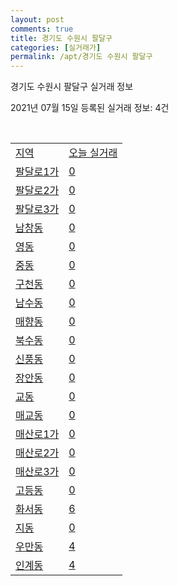 ```yaml
---
layout: post
comments: true
title: 경기도 수원시 팔달구
categories: [실거래가]
permalink: /apt/경기도 수원시 팔달구
---
```


경기도 수원시 팔달구 실거래 정보

2021년 07월 15일 등록된 실거래 정보: 4건

<script type="text/javascript">
  google.charts.load('current', {'packages':['corechart']});
  google.charts.setOnLoadCallback(drawChart);

  function drawChart() {
    var data = google.visualization.arrayToDataTable([['거래일', '매매', '전월세', '전매'], ['20-07', 85, 89, 55], ['20-08', 107, 164, 125], ['20-09', 93, 167, 111], ['20-10', 161, 171, 131], ['20-11', 207, 160, 131], ['20-12', 352, 213, 154], ['21-01', 221, 240, 90], ['21-02', 175, 308, 62], ['21-03', 172, 325, 40], ['21-04', 107, 295, 30], ['21-05', 187, 224, 41], ['21-06', 86, 141, 9], ['21-07', 7, 33, 0]]);

    var options = {
      title: '최근 1년간 유형별 거래량 추이',
      legend: { position: 'bottom' }
    };

    var chart = new google.visualization.LineChart(document.getElementById('columnchart_material'));
    chart.draw(data, (options));
  }
</script>

<div id="columnchart_material" style="width: 95%; margin-left: -35px"></div>
<br>
<table class="sortable">
  <tr>
    <td><a href="#">지역</a></td>
    <td><a href="#">오늘 실거래</a></td>
  </tr>

  
  <tr class="item">
    <td><a href="경기도 수원시 팔달구 팔달로1가">팔달로1가</a></td>
    <td><a href="경기도 수원시 팔달구 팔달로1가">0</a></td>
  </tr>
    

  <tr class="item">
    <td><a href="경기도 수원시 팔달구 팔달로2가">팔달로2가</a></td>
    <td><a href="경기도 수원시 팔달구 팔달로2가">0</a></td>
  </tr>
    

  <tr class="item">
    <td><a href="경기도 수원시 팔달구 팔달로3가">팔달로3가</a></td>
    <td><a href="경기도 수원시 팔달구 팔달로3가">0</a></td>
  </tr>
    

  <tr class="item">
    <td><a href="경기도 수원시 팔달구 남창동">남창동</a></td>
    <td><a href="경기도 수원시 팔달구 남창동">0</a></td>
  </tr>
    

  <tr class="item">
    <td><a href="경기도 수원시 팔달구 영동">영동</a></td>
    <td><a href="경기도 수원시 팔달구 영동">0</a></td>
  </tr>
    

  <tr class="item">
    <td><a href="경기도 수원시 팔달구 중동">중동</a></td>
    <td><a href="경기도 수원시 팔달구 중동">0</a></td>
  </tr>
    

  <tr class="item">
    <td><a href="경기도 수원시 팔달구 구천동">구천동</a></td>
    <td><a href="경기도 수원시 팔달구 구천동">0</a></td>
  </tr>
    

  <tr class="item">
    <td><a href="경기도 수원시 팔달구 남수동">남수동</a></td>
    <td><a href="경기도 수원시 팔달구 남수동">0</a></td>
  </tr>
    

  <tr class="item">
    <td><a href="경기도 수원시 팔달구 매향동">매향동</a></td>
    <td><a href="경기도 수원시 팔달구 매향동">0</a></td>
  </tr>
    

  <tr class="item">
    <td><a href="경기도 수원시 팔달구 북수동">북수동</a></td>
    <td><a href="경기도 수원시 팔달구 북수동">0</a></td>
  </tr>
    

  <tr class="item">
    <td><a href="경기도 수원시 팔달구 신풍동">신풍동</a></td>
    <td><a href="경기도 수원시 팔달구 신풍동">0</a></td>
  </tr>
    

  <tr class="item">
    <td><a href="경기도 수원시 팔달구 장안동">장안동</a></td>
    <td><a href="경기도 수원시 팔달구 장안동">0</a></td>
  </tr>
    

  <tr class="item">
    <td><a href="경기도 수원시 팔달구 교동">교동</a></td>
    <td><a href="경기도 수원시 팔달구 교동">0</a></td>
  </tr>
    

  <tr class="item">
    <td><a href="경기도 수원시 팔달구 매교동">매교동</a></td>
    <td><a href="경기도 수원시 팔달구 매교동">0</a></td>
  </tr>
    

  <tr class="item">
    <td><a href="경기도 수원시 팔달구 매산로1가">매산로1가</a></td>
    <td><a href="경기도 수원시 팔달구 매산로1가">0</a></td>
  </tr>
    

  <tr class="item">
    <td><a href="경기도 수원시 팔달구 매산로2가">매산로2가</a></td>
    <td><a href="경기도 수원시 팔달구 매산로2가">0</a></td>
  </tr>
    

  <tr class="item">
    <td><a href="경기도 수원시 팔달구 매산로3가">매산로3가</a></td>
    <td><a href="경기도 수원시 팔달구 매산로3가">0</a></td>
  </tr>
    

  <tr class="item">
    <td><a href="경기도 수원시 팔달구 고등동">고등동</a></td>
    <td><a href="경기도 수원시 팔달구 고등동">0</a></td>
  </tr>
    

  <tr class="item">
    <td><a href="경기도 수원시 팔달구 화서동">화서동</a></td>
    <td><a href="경기도 수원시 팔달구 화서동">6</a></td>
  </tr>
    

  <tr class="item">
    <td><a href="경기도 수원시 팔달구 지동">지동</a></td>
    <td><a href="경기도 수원시 팔달구 지동">0</a></td>
  </tr>
    

  <tr class="item">
    <td><a href="경기도 수원시 팔달구 우만동">우만동</a></td>
    <td><a href="경기도 수원시 팔달구 우만동">4</a></td>
  </tr>
    

  <tr class="item">
    <td><a href="경기도 수원시 팔달구 인계동">인계동</a></td>
    <td><a href="경기도 수원시 팔달구 인계동">4</a></td>
  </tr>
    


</table>


    